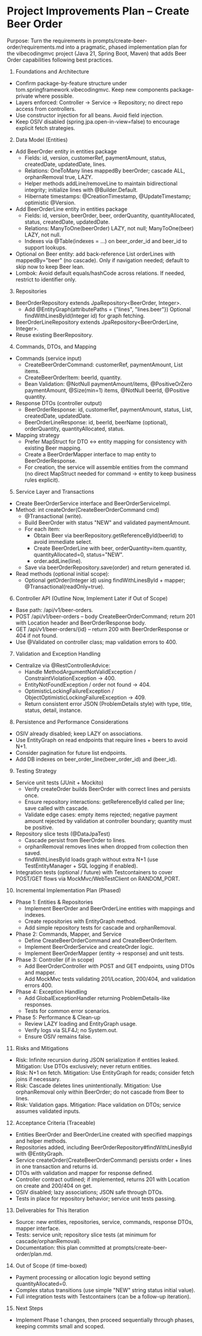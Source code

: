 # Project Improvements Plan – Create Beer Order

Purpose: Turn the requirements in prompts/create-beer-order/requirements.md into a pragmatic, phased implementation plan for the vibecodingmvc project (Java 21, Spring Boot, Maven) that adds Beer Order capabilities following best practices.

1. Foundations and Architecture
- Confirm package-by-feature structure under tom.springframework.vibecodingmvc. Keep new components package-private where possible. 
- Layers enforced: Controller → Service → Repository; no direct repo access from controllers.
- Use constructor injection for all beans. Avoid field injection.
- Keep OSIV disabled (spring.jpa.open-in-view=false) to encourage explicit fetch strategies.

2. Data Model (Entities)
- Add BeerOrder entity in entities package
  - Fields: id, version, customerRef, paymentAmount, status, createdDate, updatedDate, lines.
  - Relations: OneToMany lines mappedBy beerOrder; cascade ALL, orphanRemoval true, LAZY.
  - Helper methods addLine/removeLine to maintain bidirectional integrity; initialize lines with @Builder.Default.
  - Hibernate timestamps: @CreationTimestamp, @UpdateTimestamp; optimistic @Version.
- Add BeerOrderLine entity in entities package
  - Fields: id, version, beerOrder, beer, orderQuantity, quantityAllocated, status, createdDate, updatedDate.
  - Relations: ManyToOne(beerOrder) LAZY, not null; ManyToOne(beer) LAZY, not null.
  - Indexes via @Table(indexes = …) on beer_order_id and beer_id to support lookups.
- Optional on Beer entity: add back-reference List<BeerOrderLine> orderLines with mappedBy="beer" (no cascade). Only if navigation needed; default to skip now to keep Beer lean.
- Lombok: Avoid default equals/hashCode across relations. If needed, restrict to identifier only.

3. Repositories
- BeerOrderRepository extends JpaRepository<BeerOrder, Integer>.
  - Add @EntityGraph(attributePaths = {"lines", "lines.beer"}) Optional<BeerOrder> findWithLinesById(Integer id) for graph fetching.
- BeerOrderLineRepository extends JpaRepository<BeerOrderLine, Integer>.
- Reuse existing BeerRepository.

4. Commands, DTOs, and Mapping
- Commands (service input)
  - CreateBeerOrderCommand: customerRef, paymentAmount, List<CreateBeerOrderItem> items.
  - CreateBeerOrderItem: beerId, quantity.
  - Bean Validation: @NotNull paymentAmount/items, @PositiveOrZero paymentAmount, @Size(min=1) items, @NotNull beerId, @Positive quantity.
- Response DTOs (controller output)
  - BeerOrderResponse: id, customerRef, paymentAmount, status, List<BeerOrderLineResponse>, createdDate, updatedDate.
  - BeerOrderLineResponse: id, beerId, beerName (optional), orderQuantity, quantityAllocated, status.
- Mapping strategy
  - Prefer MapStruct for DTO <-> entity mapping for consistency with existing Beer mapping.
  - Create a BeerOrderMapper interface to map entity to BeerOrderResponse.
  - For creation, the service will assemble entities from the command (no direct MapStruct needed for command → entity to keep business rules explicit).

5. Service Layer and Transactions
- Create BeerOrderService interface and BeerOrderServiceImpl.
- Method: int createOrder(CreateBeerOrderCommand cmd)
  - @Transactional (write).
  - Build BeerOrder with status "NEW" and validated paymentAmount.
  - For each item: 
    - Obtain Beer via beerRepository.getReferenceById(beerId) to avoid immediate select.
    - Create BeerOrderLine with beer, orderQuantity=item.quantity, quantityAllocated=0, status="NEW".
    - order.addLine(line).
  - Save via beerOrderRepository.save(order) and return generated id.
- Read methods (optional initial scope):
  - Optional<BeerOrderResponse> getOrder(Integer id) using findWithLinesById + mapper; @Transactional(readOnly=true).

6. Controller API (Outline Now, Implement Later if Out of Scope)
- Base path: /api/v1/beer-orders.
- POST /api/v1/beer-orders – body CreateBeerOrderCommand; return 201 with Location header and BeerOrderResponse body.
- GET /api/v1/beer-orders/{id} – return 200 with BeerOrderResponse or 404 if not found.
- Use @Validated on controller class; map validation errors to 400.

7. Validation and Exception Handling
- Centralize via @RestControllerAdvice:
  - Handle MethodArgumentNotValidException / ConstraintViolationException → 400.
  - EntityNotFoundException / order not found → 404.
  - OptimisticLockingFailureException / ObjectOptimisticLockingFailureException → 409.
  - Return consistent error JSON (ProblemDetails style) with type, title, status, detail, instance.

8. Persistence and Performance Considerations
- OSIV already disabled; keep LAZY on associations.
- Use EntityGraph on read endpoints that require lines + beers to avoid N+1.
- Consider pagination for future list endpoints.
- Add DB indexes on beer_order_line(beer_order_id) and (beer_id).

9. Testing Strategy
- Service unit tests (JUnit + Mockito)
  - Verify createOrder builds BeerOrder with correct lines and persists once.
  - Ensure repository interactions: getReferenceById called per line; save called with cascade.
  - Validate edge cases: empty items rejected; negative payment amount rejected by validation at controller boundary; quantity must be positive.
- Repository slice tests (@DataJpaTest)
  - Cascade persist from BeerOrder to lines.
  - orphanRemoval removes lines when dropped from collection then saved.
  - findWithLinesById loads graph without extra N+1 (use TestEntityManager + SQL logging if enabled).
- Integration tests (optional / future) with Testcontainers to cover POST/GET flows via MockMvc/WebTestClient on RANDOM_PORT.

10. Incremental Implementation Plan (Phased)
- Phase 1: Entities & Repositories
  - Implement BeerOrder and BeerOrderLine entities with mappings and indexes.
  - Create repositories with EntityGraph method.
  - Add simple repository tests for cascade and orphanRemoval.
- Phase 2: Commands, Mapper, and Service
  - Define CreateBeerOrderCommand and CreateBeerOrderItem.
  - Implement BeerOrderService and createOrder logic.
  - Implement BeerOrderMapper (entity → response) and unit tests.
- Phase 3: Controller (if in scope)
  - Add BeerOrderController with POST and GET endpoints, using DTOs and mapper.
  - Add MockMvc tests validating 201/Location, 200/404, and validation errors 400.
- Phase 4: Exception Handling
  - Add GlobalExceptionHandler returning ProblemDetails-like responses.
  - Tests for common error scenarios.
- Phase 5: Performance & Clean-up
  - Review LAZY loading and EntityGraph usage.
  - Verify logs via SLF4J; no System.out.
  - Ensure OSIV remains false.

11. Risks and Mitigations
- Risk: Infinite recursion during JSON serialization if entities leaked. Mitigation: Use DTOs exclusively; never return entities.
- Risk: N+1 on fetch. Mitigation: Use EntityGraph for reads; consider fetch joins if necessary.
- Risk: Cascade deletes lines unintentionally. Mitigation: Use orphanRemoval only within BeerOrder; do not cascade from Beer to lines.
- Risk: Validation gaps. Mitigation: Place validation on DTOs; service assumes validated inputs.

12. Acceptance Criteria (Traceable)
- Entities BeerOrder and BeerOrderLine created with specified mappings and helper methods.
- Repositories added, including BeerOrderRepository#findWithLinesById with @EntityGraph.
- Service createOrder(CreateBeerOrderCommand) persists order + lines in one transaction and returns id.
- DTOs with validation and mapper for response defined.
- Controller contract outlined; if implemented, returns 201 with Location on create and 200/404 on get.
- OSIV disabled; lazy associations; JSON safe through DTOs.
- Tests in place for repository behavior; service unit tests passing.

13. Deliverables for This Iteration
- Source: new entities, repositories, service, commands, response DTOs, mapper interface.
- Tests: service unit; repository slice tests (at minimum for cascade/orphanRemoval).
- Documentation: this plan committed at prompts/create-beer-order/plan.md.

14. Out of Scope (if time-boxed)
- Payment processing or allocation logic beyond setting quantityAllocated=0.
- Complex status transitions (use simple "NEW" string status initial value).
- Full integration tests with Testcontainers (can be a follow-up iteration).

15. Next Steps
- Implement Phase 1 changes, then proceed sequentially through phases, keeping commits small and scoped.

